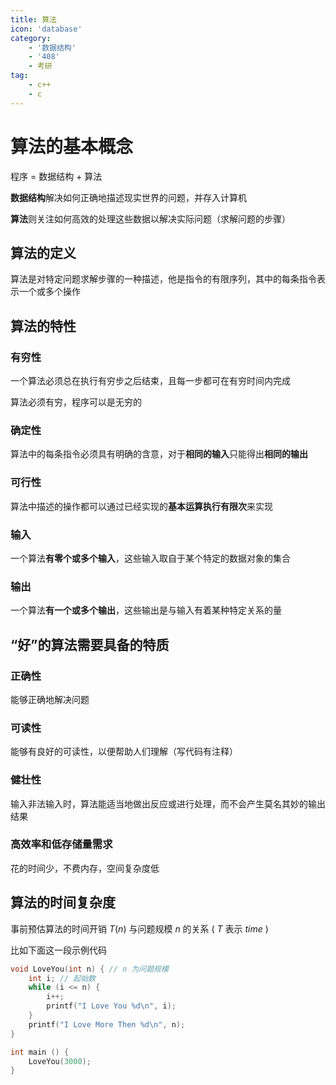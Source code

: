 ```yaml
---
title: 算法
icon: 'database'
category:
    - '数据结构'
    - '408'
    - 考研
tag:
    - c++
    - c
---
```


# 算法的基本概念

程序 = 数据结构 + 算法

**数据结构**解决如何正确地描述现实世界的问题，并存入计算机

**算法**则关注如何高效的处理这些数据以解决实际问题（求解问题的步骤）

## 算法的定义

算法是对特定问题求解步骤的一种描述，他是指令的有限序列，其中的每条指令表示一个或多个操作

## 算法的特性

### 有穷性

一个算法必须总在执行有穷步之后结束，且每一步都可在有穷时间内完成

算法必须有穷，程序可以是无穷的

### 确定性

算法中的每条指令必须具有明确的含意，对于**相同的输入**只能得出**相同的输出**

### 可行性

算法中描述的操作都可以通过已经实现的**基本运算执行有限次**来实现

### 输入

一个算法**有零个或多个输入**，这些输入取自于某个特定的数据对象的集合

### 输出

一个算法**有一个或多个输出**，这些输出是与输入有着某种特定关系的量

## “好”的算法需要具备的特质

### 正确性

能够正确地解决问题

### 可读性

能够有良好的可读性，以便帮助人们理解（写代码有注释）

### 健壮性

输入非法输入时，算法能适当地做出反应或进行处理，而不会产生莫名其妙的输出结果

### 高效率和低存储量需求

花的时间少，不费内存，空间复杂度低

## 算法的时间复杂度

事前预估算法的时间开销 $T(n)$ 与问题规模 $n$ 的关系 ( $T$ 表示 $time$ )

比如下面这一段示例代码

```c
void LoveYou(int n) { // n 为问题规模
    int i; // 起始数
    while (i <= n) {
        i++;
        printf("I Love You %d\n", i);
    }
    printf("I Love More Then %d\n", n);
}

int main () {
    LoveYou(3000);
}
```



 

